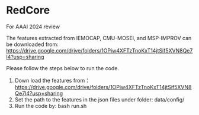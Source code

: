 # RedCore
For AAAI 2024 review

The features extracted from IEMOCAP, CMU-MOSEI, and MSP-IMPROV can be downloaded from: https://drive.google.com/drive/folders/1OPiw4XFTzTnoKxT14jtSif5XVN8Qe7l4?usp=sharing



Please follow the steps below to run the code.
1. Down load the features from： https://drive.google.com/drive/folders/1OPiw4XFTzTnoKxT14jtSif5XVN8Qe7l4?usp=sharing
2. Set the path to the features in the json files under folder: data/config/
3. Run the code by: bash run.sh
